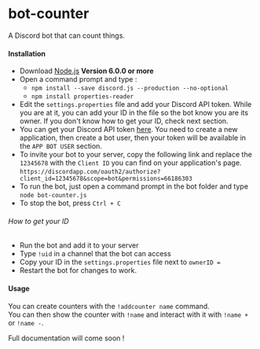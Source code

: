 # bot-counter
A Discord bot that can count things.

#### Installation
 - Download [Node.js][Node.js] **Version 6.0.0 or more**
 - Open a command prompt and type :  
    - `npm install --save discord.js --production --no-optional`
    - `npm install properties-reader`
 - Edit the `settings.properties` file and add your Discord API token. While you are at it, you can add your ID in the file so the bot know you are its owner. If you don't know how to get your ID, check next section.
 - You can get your Discord API token [here][Discord API]. You need to create a new application, then create a bot user, then your token will be available in the `APP BOT USER` section.
 - To invite your bot to your server, copy the following link and replace the `12345678` with the `Client ID` you can find on your application's page. `https://discordapp.com/oauth2/authorize?client_id=12345678&scope=bot&permissions=66186303`
 - To run the bot, just open a command prompt in the bot folder and type `node bot-counter.js`
 - To stop the bot, press `Ctrl + C`

###### How to get your ID
 - Run the bot and add it to your server
 - Type `!uid` in a channel that the bot can access
 - Copy your ID in the `settings.properties` file next to `ownerID = `
 - Restart the bot for changes to work.

#### Usage
You can create counters with the `!addcounter name` command.  
You can then show the counter with `!name` and interact with it with `!name +` or `!name -`.

Full documentation will come soon !


[Node.js]: https://nodejs.org/
[Discord API]: https://discordapp.com/developers/applications/me
